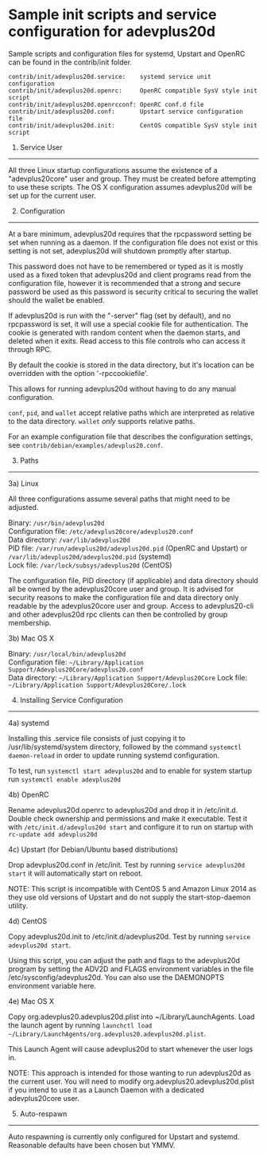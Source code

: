Sample init scripts and service configuration for adevplus20d
==========================================================

Sample scripts and configuration files for systemd, Upstart and OpenRC
can be found in the contrib/init folder.

    contrib/init/adevplus20d.service:    systemd service unit configuration
    contrib/init/adevplus20d.openrc:     OpenRC compatible SysV style init script
    contrib/init/adevplus20d.openrcconf: OpenRC conf.d file
    contrib/init/adevplus20d.conf:       Upstart service configuration file
    contrib/init/adevplus20d.init:       CentOS compatible SysV style init script

1. Service User
---------------------------------

All three Linux startup configurations assume the existence of a "adevplus20core" user
and group.  They must be created before attempting to use these scripts.
The OS X configuration assumes adevplus20d will be set up for the current user.

2. Configuration
---------------------------------

At a bare minimum, adevplus20d requires that the rpcpassword setting be set
when running as a daemon.  If the configuration file does not exist or this
setting is not set, adevplus20d will shutdown promptly after startup.

This password does not have to be remembered or typed as it is mostly used
as a fixed token that adevplus20d and client programs read from the configuration
file, however it is recommended that a strong and secure password be used
as this password is security critical to securing the wallet should the
wallet be enabled.

If adevplus20d is run with the "-server" flag (set by default), and no rpcpassword is set,
it will use a special cookie file for authentication. The cookie is generated with random
content when the daemon starts, and deleted when it exits. Read access to this file
controls who can access it through RPC.

By default the cookie is stored in the data directory, but it's location can be overridden
with the option '-rpccookiefile'.

This allows for running adevplus20d without having to do any manual configuration.

`conf`, `pid`, and `wallet` accept relative paths which are interpreted as
relative to the data directory. `wallet` *only* supports relative paths.

For an example configuration file that describes the configuration settings,
see `contrib/debian/examples/adevplus20.conf`.

3. Paths
---------------------------------

3a) Linux

All three configurations assume several paths that might need to be adjusted.

Binary:              `/usr/bin/adevplus20d`  
Configuration file:  `/etc/adevplus20core/adevplus20.conf`  
Data directory:      `/var/lib/adevplus20d`  
PID file:            `/var/run/adevplus20d/adevplus20d.pid` (OpenRC and Upstart) or `/var/lib/adevplus20d/adevplus20d.pid` (systemd)  
Lock file:           `/var/lock/subsys/adevplus20d` (CentOS)  

The configuration file, PID directory (if applicable) and data directory
should all be owned by the adevplus20core user and group.  It is advised for security
reasons to make the configuration file and data directory only readable by the
adevplus20core user and group.  Access to adevplus20-cli and other adevplus20d rpc clients
can then be controlled by group membership.

3b) Mac OS X

Binary:              `/usr/local/bin/adevplus20d`  
Configuration file:  `~/Library/Application Support/Adevplus20Core/adevplus20.conf`  
Data directory:      `~/Library/Application Support/Adevplus20Core`
Lock file:           `~/Library/Application Support/Adevplus20Core/.lock`

4. Installing Service Configuration
-----------------------------------

4a) systemd

Installing this .service file consists of just copying it to
/usr/lib/systemd/system directory, followed by the command
`systemctl daemon-reload` in order to update running systemd configuration.

To test, run `systemctl start adevplus20d` and to enable for system startup run
`systemctl enable adevplus20d`

4b) OpenRC

Rename adevplus20d.openrc to adevplus20d and drop it in /etc/init.d.  Double
check ownership and permissions and make it executable.  Test it with
`/etc/init.d/adevplus20d start` and configure it to run on startup with
`rc-update add adevplus20d`

4c) Upstart (for Debian/Ubuntu based distributions)

Drop adevplus20d.conf in /etc/init.  Test by running `service adevplus20d start`
it will automatically start on reboot.

NOTE: This script is incompatible with CentOS 5 and Amazon Linux 2014 as they
use old versions of Upstart and do not supply the start-stop-daemon utility.

4d) CentOS

Copy adevplus20d.init to /etc/init.d/adevplus20d. Test by running `service adevplus20d start`.

Using this script, you can adjust the path and flags to the adevplus20d program by
setting the ADV2D and FLAGS environment variables in the file
/etc/sysconfig/adevplus20d. You can also use the DAEMONOPTS environment variable here.

4e) Mac OS X

Copy org.adevplus20.adevplus20d.plist into ~/Library/LaunchAgents. Load the launch agent by
running `launchctl load ~/Library/LaunchAgents/org.adevplus20.adevplus20d.plist`.

This Launch Agent will cause adevplus20d to start whenever the user logs in.

NOTE: This approach is intended for those wanting to run adevplus20d as the current user.
You will need to modify org.adevplus20.adevplus20d.plist if you intend to use it as a
Launch Daemon with a dedicated adevplus20core user.

5. Auto-respawn
-----------------------------------

Auto respawning is currently only configured for Upstart and systemd.
Reasonable defaults have been chosen but YMMV.
